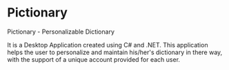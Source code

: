 # Pictionary
Pictionary - Personalizable Dictionary   

It is a Desktop Application created using C# and .NET. This application helps the user to personalize and maintain his/her's dictionary 
in there way, with the support of a unique account provided for each user.

